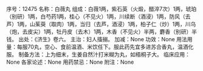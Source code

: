 序号：12475
名称：白薇丸
组成：白薇1两，紫石英（火煅，醋淬7次）1两，琥珀（别研）1两，白芍药1两，桂心（不见火）1两，川续断（酒浸）1两，防风（去芦）1两，山茱萸（取肉）1两，当归（去芦，酒浸）1两，柏子仁（炒）1两，川乌（炮，去皮尖）1两，牡丹皮（去木）1两，木香（不见火）半两，麝香（别研）半钱。
出处：《济生》卷六。
主治：妇人搐搦。
加减：None
功效：None
用法用量：每服70丸，空心、食前温酒、米饮任下。服此药先宜多进苏合香丸，温酒化服。
制备方法：上为细末，生姜自然汁打米糊为丸，如梧桐子大。
临床应用：None
各家论述：None
用药禁忌：None
附注：None
